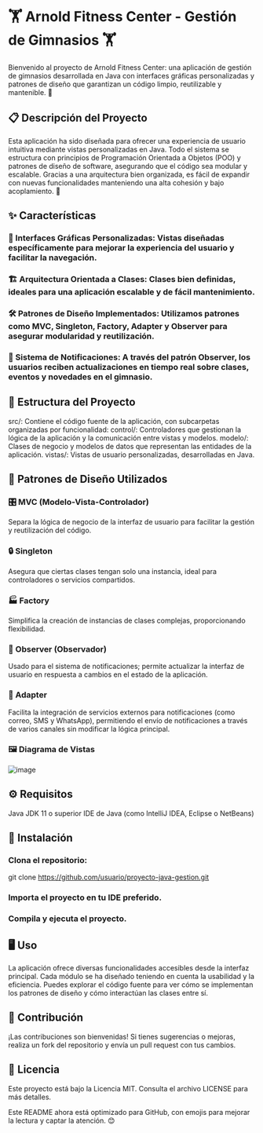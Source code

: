 
# 🏋️ Arnold Fitness Center - Gestión de Gimnasios 🏋️
Bienvenido al proyecto de Arnold Fitness Center: una aplicación de gestión de gimnasios desarrollada en Java con interfaces gráficas personalizadas y patrones de diseño que garantizan un código limpio, reutilizable y mantenible. 🎉

## 📋 Descripción del Proyecto
Esta aplicación ha sido diseñada para ofrecer una experiencia de usuario intuitiva mediante vistas personalizadas en Java. Todo el sistema se estructura con principios de Programación Orientada a Objetos (POO) y patrones de diseño de software, asegurando que el código sea modular y escalable. Gracias a una arquitectura bien organizada, es fácil de expandir con nuevas funcionalidades manteniendo una alta cohesión y bajo acoplamiento. 💪

## ✨ Características
### 🎨 Interfaces Gráficas Personalizadas: Vistas diseñadas específicamente para mejorar la experiencia del usuario y facilitar la navegación.
### 🏗️ Arquitectura Orientada a Clases: Clases bien definidas, ideales para una aplicación escalable y de fácil mantenimiento.
### 🛠️ Patrones de Diseño Implementados: Utilizamos patrones como MVC, Singleton, Factory, Adapter y Observer para asegurar modularidad y reutilización.
### 🔔 Sistema de Notificaciones: A través del patrón Observer, los usuarios reciben actualizaciones en tiempo real sobre clases, eventos y novedades en el gimnasio.

## 📂 Estructura del Proyecto
src/: Contiene el código fuente de la aplicación, con subcarpetas organizadas por funcionalidad:
control/: Controladores que gestionan la lógica de la aplicación y la comunicación entre vistas y modelos.
modelo/: Clases de negocio y modelos de datos que representan las entidades de la aplicación.
vistas/: Vistas de usuario personalizadas, desarrolladas en Java.
## 📐 Patrones de Diseño Utilizados
### 🎛️ MVC (Modelo-Vista-Controlador) 
Separa la lógica de negocio de la interfaz de usuario para facilitar la gestión y reutilización del código.
### 🔒 Singleton 
Asegura que ciertas clases tengan solo una instancia, ideal para controladores o servicios compartidos.
### 🏭 Factory
Simplifica la creación de instancias de clases complejas, proporcionando flexibilidad.
### 👀 Observer (Observador)
Usado para el sistema de notificaciones; permite actualizar la interfaz de usuario en respuesta a cambios en el estado de la aplicación.
### 🔌 Adapter
Facilita la integración de servicios externos para notificaciones (como correo, SMS y WhatsApp), permitiendo el envío de notificaciones a través de varios canales sin modificar la lógica principal.

### 🖼️ Diagrama de Vistas
![image](https://github.com/Reinapepeada/ArnoldFitnessCenterSystem/assets/103573136/57a509cd-33d4-490e-8285-6f0a0dae0e54)

## ⚙️ Requisitos
Java JDK 11 o superior
IDE de Java (como IntelliJ IDEA, Eclipse o NetBeans)
## 🚀 Instalación
### Clona el repositorio:
git clone https://github.com/usuario/proyecto-java-gestion.git
### Importa el proyecto en tu IDE preferido.
### Compila y ejecuta el proyecto.

## 🖥️ Uso
La aplicación ofrece diversas funcionalidades accesibles desde la interfaz principal. Cada módulo se ha diseñado teniendo en cuenta la usabilidad y la eficiencia. Puedes explorar el código fuente para ver cómo se implementan los patrones de diseño y cómo interactúan las clases entre sí.

## 🤝 Contribución
¡Las contribuciones son bienvenidas! Si tienes sugerencias o mejoras, realiza un fork del repositorio y envía un pull request con tus cambios.

## 📄 Licencia
Este proyecto está bajo la Licencia MIT. Consulta el archivo LICENSE para más detalles.

Este README ahora está optimizado para GitHub, con emojis para mejorar la lectura y captar la atención. 😊
